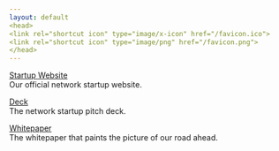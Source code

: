 ```yaml
---
layout: default
<head>
<link rel="shortcut icon" type="image/x-icon" href="/favicon.ico">
<link rel="shortcut icon" type="image/png" href="/favicon.png">
</head>
---
```


<a href="https://netxork.com">Startup Website</a>
<br>
Our official network startup website.

<a href="https://netxork.com/deck">Deck</a>
<br>
The network startup pitch deck.

<a href="https://network.foundation/network.pdf">Whitepaper</a>
<br>
The whitepaper that paints the picture of our road ahead.
